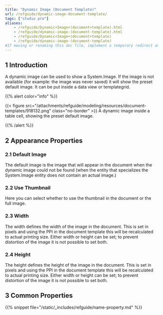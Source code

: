 ```yaml
---
title: "Dynamic Image (Document Template)"
url: /refguide/dynamic-image-document-template/
tags: ["studio pro"]
aliases:
    - /refguide/Dynamic+Image+(document+template).html
    - /refguide/dynamic-image-(document-template).html
    - /refguide/Dynamic+Image+(document+template)
    - /refguide/dynamic-image-(document-template)
#If moving or renaming this doc file, implement a temporary redirect and let the respective team know they should update the URL in the product. See Mapping to Products for more details.
---
```


## 1 Introduction

A dynamic image can be used to show a System.Image. If the image is not available (for example: the image was never saved) it will show the preset default image. It can be put inside a data view or templategrid.

{{% alert color="info" %}}

{{< figure src="/attachments/refguide/modeling/resources/document-templates/918132.png" class="no-border" >}}
A dynamic image inside a table cell, showing the preset default image.

{{% /alert %}}

## 2 Appearance Properties

### 2.1 Default Image

The default image is the image that will appear in the document when the dynamic image could not be found (when the entity that specializes the System.Image entity does not contain an actual image.)

### 2.2 Use Thumbnail

Here you can select whether to use the thumbnail in the document or the full image.

### 2.3 Width

The width defines the width of the image in the document. This is set in pixels and using the PPI in the document template this will be recalculated to actual printing size. Either width or height can be set; to prevent distortion of the image it is not possible to set both.

### 2.4 Height

The height defines the height of the image in the document. This is set in pixels and using the PPI in the document template this will be recalculated to actual printing size. Either width or height can be set; to prevent distortion of the image it is not possible to set both.

## 3 Common Properties

{{% snippet file="/static/_includes/refguide/name-property.md" %}}
